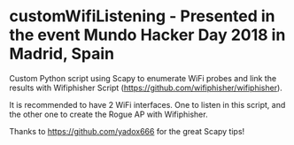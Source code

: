 # customWifiListening - Presented in the event Mundo Hacker Day 2018 in Madrid, Spain

Custom Python script using Scapy to enumerate WiFi probes and link the results with Wifiphisher Script (https://github.com/wifiphisher/wifiphisher).

It is recommended to have 2 WiFi interfaces. One to listen in this script, and the other one to create the Rogue AP with Wifiphisher.

Thanks to https://github.com/yadox666 for the great Scapy tips!
